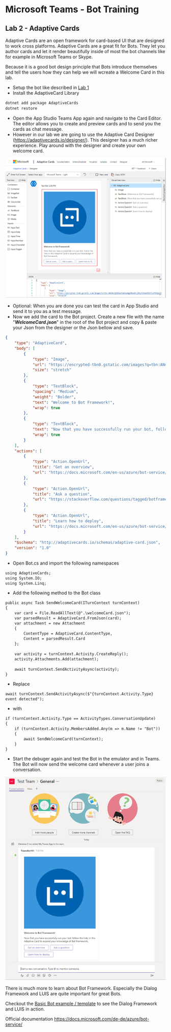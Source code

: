 # Microsoft Teams - Bot Training
## Lab 2 - Adaptive Cards

Adaptive Cards are an open framework for card-based UI that are designed to work cross platforms. Adaptive Cards are a great fit for Bots. They let you author cards and let it render beautifully inside of most the bot channels like for example in Microsoft Teams or Skype.

Because it is a good bot design principle that Bots introduce themselves and tell the users how they can help we will wcreate a Welcome Card in this lab. 

- Setup the bot like described in [Lab 1](./bot-lab-1.md)
- Install the AdaptiveCard Library 
```bash
dotnet add package AdaptiveCards
dotnet restore
```
- Open the App Studio Teams App again and navigate to the Card Editor. The editor allows you to create and  preview cards and to send you the cards as chat message. 
- However in our lab we are going to use the Adaptive Card Designer (https://adaptivecards.io/designer/). This designer has a much richer experience. Play around with the designer and create your own welcome card.


![Screenshot Adaptive Card Designer](./images/adaptive-card-designer.PNG)

- Optional: When you are done you can test the card in App Studio and send it to you as a test message.
- Now we add the card to the Bot project. Create a new file with the name "***WelcomeCard.json***" in the root of the Bot project and copy & paste your Json from the designer or the Json bellow and save.

```json
{
    "type": "AdaptiveCard",
    "body": [
        {
            "type": "Image",
            "url": "https://encrypted-tbn0.gstatic.com/images?q=tbn:ANd9GcQtB3AwMUeNoq4gUBGe6Ocj8kyh3bXa9ZbV7u1fVKQoyKFHdkqU",
            "size": "stretch"
        },
        {
            "type": "TextBlock",
            "spacing": "Medium",
            "weight": "Bolder",
            "text": "Welcome to Bot Framework!",
            "wrap": true
        },
        {
            "type": "TextBlock",
            "text": "Now that you have successfully run your bot, follow the links in this Adaptive Card to expand your knowledge of Bot Framework.",
            "wrap": true
        }
    ],
    "actions": [
        {
            "type": "Action.OpenUrl",
            "title": "Get an overview",
            "url": "https://docs.microsoft.com/en-us/azure/bot-service/?view=azure-bot-service-4.0"
        },
        {
            "type": "Action.OpenUrl",
            "title": "Ask a question",
            "url": "https://stackoverflow.com/questions/tagged/botframework"
        },
        {
            "type": "Action.OpenUrl",
            "title": "Learn how to deploy",
            "url": "https://docs.microsoft.com/en-us/azure/bot-service/bot-builder-howto-deploy-azure?view=azure-bot-service-4.0"
        }
    ],
    "$schema": "http://adaptivecards.io/schemas/adaptive-card.json",
    "version": "1.0"
}
```
- Open Bot.cs and import the following namespaces
```CSharp
using AdaptiveCards;
using System.IO;
using System.Linq;
```
- Add the following method to the Bot class
```CSharp
public async Task SendWelcomeCard(ITurnContext turnContext)
{
    var card = File.ReadAllText(@".\welcomeCard.json");
    var parsedResult = AdaptiveCard.FromJson(card);
    var attachment = new Attachment
    {
        ContentType = AdaptiveCard.ContentType,
        Content = parsedResult.Card
    };

    var activity = turnContext.Activity.CreateReply();
    activity.Attachments.Add(attachment);

    await turnContext.SendActivityAsync(activity);
}
```
- Replace 
```CSharp
await turnContext.SendActivityAsync($"{turnContext.Activity.Type} event detected");
```
- with
```CSharp
if (turnContext.Activity.Type == ActivityTypes.ConversationUpdate)
{
    if (turnContext.Activity.MembersAdded.Any(m => m.Name != "Bot"))
    {
        await SendWelcomeCard(turnContext);
    }
}
```
- Start the debuger again and test the Bot in the emulator and in Teams. The Bot will now send the welcome card whenever a user joins a conversation.

![Screenshot welcome card in Teams](./images/teams-chat-3.PNG)


There is much more to learn about Bot Framework. Especially the Dialog Framework and LUIS are quite important for great Bots. 

Checkout the [Basic Bot example / template](https://github.com/ltwlf/dotnet-new-templates-bot/tree/master/Templates/BotBuilderV4Basic/Content) to see the Dialog Framework and LUIS in action.

Official documentation https://docs.microsoft.com/de-de/azure/bot-service/ 


